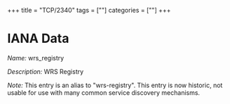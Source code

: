 +++
title = "TCP/2340"
tags = [""]
categories = [""]
+++

# IANA Data

_Name:_ wrs_registry

_Description:_ WRS Registry

_Note:_ This entry is an alias to "wrs-registry".
This entry is now historic, not usable for use with many
common service discovery mechanisms.

